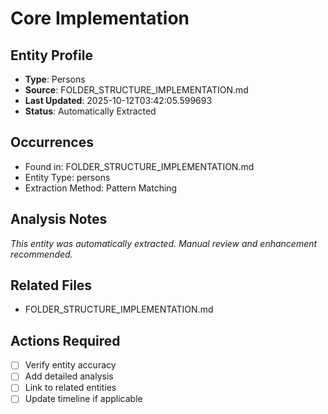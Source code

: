 # Core Implementation

## Entity Profile
- **Type**: Persons
- **Source**: FOLDER_STRUCTURE_IMPLEMENTATION.md
- **Last Updated**: 2025-10-12T03:42:05.599693
- **Status**: Automatically Extracted

## Occurrences
- Found in: FOLDER_STRUCTURE_IMPLEMENTATION.md
- Entity Type: persons
- Extraction Method: Pattern Matching

## Analysis Notes
*This entity was automatically extracted. Manual review and enhancement recommended.*

## Related Files
- FOLDER_STRUCTURE_IMPLEMENTATION.md

## Actions Required
- [ ] Verify entity accuracy
- [ ] Add detailed analysis
- [ ] Link to related entities
- [ ] Update timeline if applicable
